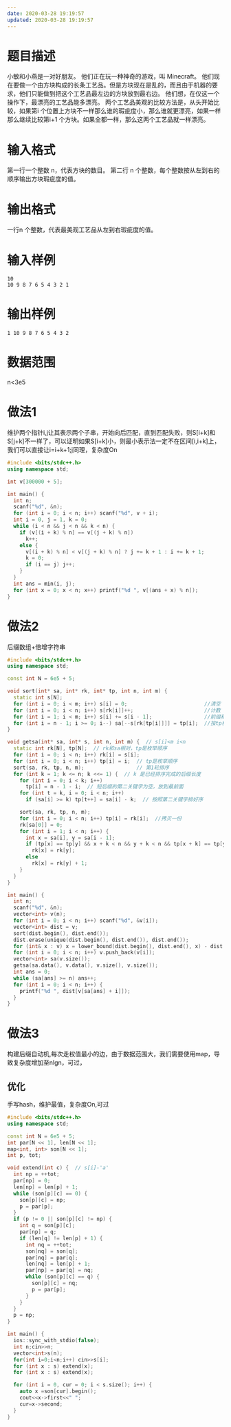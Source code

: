 ```yaml
---
date: 2020-03-28 19:19:57
updated: 2020-03-28 19:19:57
---
```


# 题目描述
小敏和小燕是一对好朋友。
他们正在玩一种神奇的游戏，叫 Minecraft。
他们现在要做一个由方块构成的长条工艺品。但是方块现在是乱的，而且由于机器的要求，他们只能做到把这个工艺品最左边的方块放到最右边。
他们想，在仅这一个操作下，最漂亮的工艺品能多漂亮。
两个工艺品美观的比较方法是，从头开始比较，如果第i 个位置上方块不一样那么谁的瑕疵度小，那么谁就更漂亮，如果一样那么继续比较第i+1 个方块。如果全都一样，那么这两个工艺品就一样漂亮。

<!---more-->

# 输入格式
第一行一个整数 n，代表方块的数目。
第二行 n 个整数，每个整数按从左到右的顺序输出方块瑕疵度的值。

# 输出格式
一行n 个整数，代表最美观工艺品从左到右瑕疵度的值。

# 输入样例
```
10
10 9 8 7 6 5 4 3 2 1
```
# 输出样例
```
1 10 9 8 7 6 5 4 3 2
```

# 数据范围
n&lt;3e5

# 做法1
 维护两个指针i,j让其表示两个子串，开始向后匹配，直到匹配失败，则S[i+k]和S[j+k]不一样了，可以证明如果S[i+k]小，则最小表示法一定不在区间[i,i+k]上，我们可以直接让i=i+k+1;j同理，复杂度On
```cpp
#include <bits/stdc++.h>
using namespace std;

int v[300000 + 5];

int main() {
  int n;
  scanf("%d", &n);
  for (int i = 0; i < n; i++) scanf("%d", v + i);
  int i = 0, j = 1, k = 0;
  while (i < n && j < n && k < n) {
    if (v[(i + k) % n] == v[(j + k) % n])
      k++;
    else {
      v[(i + k) % n] < v[(j + k) % n] ? j += k + 1 : i += k + 1;
      k = 0;
      if (i == j) j++;
    }
  }
  int ans = min(i, j);
  for (int x = 0; x < n; x++) printf("%d ", v[(ans + x) % n]);
}
```

# 做法2
 后缀数组+倍增字符串
```cpp
#include <bits/stdc++.h>
using namespace std;

const int N = 6e5 + 5;

void sort(int* sa, int* rk, int* tp, int n, int m) {
  static int s[N];
  for (int i = 0; i < m; i++) s[i] = 0;                         //清空
  for (int i = 0; i < n; i++) s[rk[i]]++;                       //计数
  for (int i = 1; i < m; i++) s[i] += s[i - 1];                 //前缀和
  for (int i = n - 1; i >= 0; i--) sa[--s[rk[tp[i]]]] = tp[i];  //按tp枚举排序
}

void getsa(int* sa, int* s, int n, int m) {  // s[i]<m i<n
  static int rk[N], tp[N];  // rk和sa相对，tp是枚举顺序
  for (int i = 0; i < n; i++) rk[i] = s[i];
  for (int i = 0; i < n; i++) tp[i] = i;  // tp是枚举顺序
  sort(sa, rk, tp, n, m);                 // 第1轮排序
  for (int k = 1; k <= n; k <<= 1) {  // k 是已经排序完成的后缀长度
    for (int i = 0; i < k; i++)
      tp[i] = n - 1 - i;  // 短后缀的第二关键字为空，放到最前面
    for (int t = k, i = 0; i < n; i++)
      if (sa[i] >= k) tp[t++] = sa[i] - k;  // 按照第二关键字排好序

    sort(sa, rk, tp, n, m);
    for (int i = 0; i < n; i++) tp[i] = rk[i];  //拷贝一份
    rk[sa[0]] = 0;
    for (int i = 1; i < n; i++) {
      int x = sa[i], y = sa[i - 1];
      if (tp[x] == tp[y] && x + k < n && y + k < n && tp[x + k] == tp[y + k])
        rk[x] = rk[y];
      else
        rk[x] = rk[y] + 1;
    }
  }
}

int main() {
  int n;
  scanf("%d", &n);
  vector<int> v(n);
  for (int i = 0; i < n; i++) scanf("%d", &v[i]);
  vector<int> dist = v;
  sort(dist.begin(), dist.end());
  dist.erase(unique(dist.begin(), dist.end()), dist.end());
  for (int& x : v) x = lower_bound(dist.begin(), dist.end(), x) - dist.begin();
  for (int i = 0; i < n; i++) v.push_back(v[i]);
  vector<int> sa(v.size());
  getsa(sa.data(), v.data(), v.size(), v.size());
  int ans = 0;
  while (sa[ans] >= n) ans++;
  for (int i = 0; i < n; i++) {
    printf("%d ", dist[v[sa[ans] + i]]);
  }
}
```

# 做法3
 构建后缀自动机,每次走权值最小的边，由于数据范围大，我们需要使用map，导致复杂度增加至nlgn，可过，
## 优化
 手写hash，维护最值，复杂度On,可过
```cpp
#include <bits/stdc++.h>
using namespace std;

const int N = 6e5 + 5;
int par[N << 1], len[N << 1];
map<int, int> son[N << 1];
int p, tot;

void extend(int c) {  // s[i]-'a'
  int np = ++tot;
  par[np] = 0;
  len[np] = len[p] + 1;
  while (son[p][c] == 0) {
    son[p][c] = np;
    p = par[p];
  }
  if (p != 0 || son[p][c] != np) {
    int q = son[p][c];
    par[np] = q;
    if (len[q] != len[p] + 1) {
      int nq = ++tot;
      son[nq] = son[q];
      par[nq] = par[q];
      len[nq] = len[p] + 1;
      par[np] = par[q] = nq;
      while (son[p][c] == q) {
        son[p][c] = nq;
        p = par[p];
      }
    }
  }
  p = np;
}

int main() {
  ios::sync_with_stdio(false);
  int n;cin>>n;
  vector<int>s(n);
  for(int i=0;i<n;i++) cin>>s[i];
  for (int x : s) extend(x);
  for (int x : s) extend(x);

  for (int i = 0, cur = 0; i < s.size(); i++) {
    auto x =son[cur].begin();
    cout<<x->first<<" ";
    cur=x->second;
  }
}
```